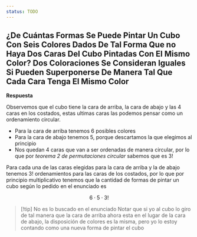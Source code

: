 ```yaml
---
status: TODO
---
```


## ¿De Cuántas Formas Se Puede Pintar Un Cubo Con Seis Colores Dados De Tal Forma Que no Haya Dos Caras Del Cubo Pintadas Con El Mismo Color? Dos Coloraciones Se Consideran Iguales Si Pueden Superponerse De Manera Tal Que Cada Cara Tenga El Mismo Color

**Respuesta**

Observemos que el cubo tiene la cara de arriba, la cara de abajo y las 4 caras en los costados, estas ultimas caras las podemos pensar como un ordenamiento circular.

- Para la cara de arriba tenemos 6 posibles colores
- Para la cara de abajo tenemos 5, porque descartamos la que elegimos al principio
- Nos quedan 4 caras que van a ser ordenadas de manera circular, por lo que por *teorema 2 de permutaciones circular* sabemos que es 3!

Para cada una de las caras elegidas para la cara de arriba y la de abajo tenemos $3!$ ordenamientos para las caras de los costados, por lo que por principio multiplicativo tenemos que la cantidad de formas de pintar un cubo según lo pedido en el enunciado es

$$
6 \cdot 5 \cdot 3!
$$

> [!tip] No es lo buscado en el enunciado
> Notar que si yo al cubo lo giro de tal manera que la cara de arriba ahora esta en el lugar de la cara de abajo, la disposición de colores es la misma, pero yo lo estoy contando como una nueva forma de pintar el cubo
